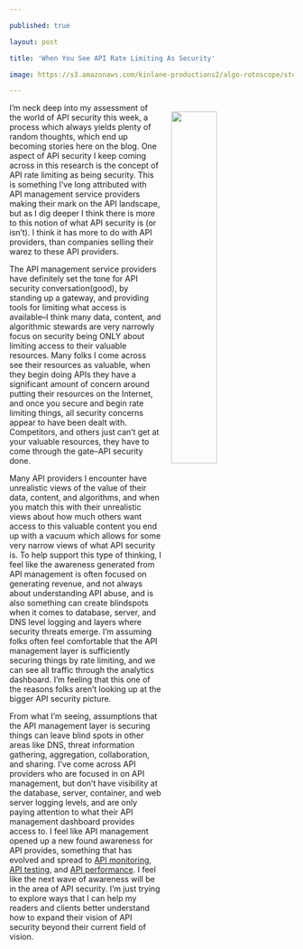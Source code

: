 ---
published: true
layout: post
title: 'When You See API Rate Limiting As Security'
image: https://s3.amazonaws.com/kinlane-productions2/algo-rotoscope/stories/art-museum/art-museum_copper_circuit_2.jpg
---

<p><img src="https://s3.amazonaws.com/kinlane-productions2/algo-rotoscope/stories/art-museum/art-museum_copper_circuit_2.jpg" align="right" width="40%" style="padding: 15px;" />
<p>I’m neck deep into my assessment of the world of API security this week, a process which always yields plenty of random thoughts, which end up becoming stories here on the blog. One aspect of API security I keep coming across in this research is the concept of API rate limiting as being security. This is something I’ve long attributed with API management service providers making their mark on the API landscape, but as I dig deeper I think there is more to this notion of what API security is (or isn’t). I think it has more to do with API providers, than companies selling their warez to these API providers.

<p>The API management service providers have definitely set the tone for API security conversation(good), by standing up a gateway, and providing tools for limiting what access is available–I think many data, content, and algorithmic stewards are very narrowly focus on security being ONLY about limiting access to their valuable resources. Many folks I come across see their resources as valuable, when they begin doing APIs they have a significant amount of concern around putting their resources on the Internet, and once you secure and begin rate limiting things, all security concerns appear to have been dealt with. Competitors, and others just can’t get at your valuable resources, they have to come through the gate–API security done.

<p>Many API providers I encounter have unrealistic views of the value of their data, content, and algorithms, and when you match this with their unrealistic views about how much others want access to this valuable content you end up with a vacuum which allows for some very narrow views of what API security is. To help support this type of thinking, I feel like the awareness generated from API management is often focused on generating revenue, and not always about understanding API abuse, and is also something can create blindspots when it comes to database, server, and DNS level logging and layers where security threats emerge. I’m assuming folks often feel comfortable that the API management layer is sufficiently securing things by rate limiting, and we can see all traffic through the analytics dashboard. I’m feeling that this one of the reasons folks aren’t looking up at the bigger API security picture.

<p>From what I’m seeing, assumptions that the API management layer is securing things can leave blind spots in other areas like DNS, threat information gathering, aggregation, collaboration, and sharing. I’ve come across API providers who are focused in on API management, but don’t have visibility at the database, server, container, and web server logging levels, and are only paying attention to what their API management dashboard provides access to. I feel like API management opened up a new found awareness for API provides, something that has evolved and spread to <a href="http://monitoring.apievangelist.com/">API monitoring</a>, <a href="http://testing.apievangelist.com/">API testing</a>, and <a href="http://performance.apievangelist.com/">API performance</a>. I feel like the next wave of awareness will be in the area of API security. I’m just trying to explore ways that I can help my readers and clients better understand how to expand their vision of API security beyond their current field of vision.


